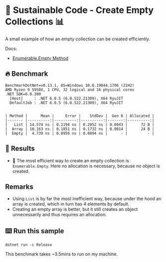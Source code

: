 # 🌳 Sustainable Code - Create Empty Collections 📊

A small example of how an empty collection can be created efficiently.

Docs:
- [Enumerable.Empty<TResult> Method](https://docs.microsoft.com/en-us/dotnet/api/system.linq.enumerable.empty?view=net-6.0&WT.mc_id=DT-MVP-5001507)

## 🔥 Benchmark

```shell
BenchmarkDotNet=v0.13.1, OS=Windows 10.0.19044.1706 (21H2)
AMD Ryzen 9 5950X, 1 CPU, 32 logical and 16 physical cores
.NET SDK=6.0.300
  [Host]     : .NET 6.0.5 (6.0.522.21309), X64 RyuJIT
  DefaultJob : .NET 6.0.5 (6.0.522.21309), X64 RyuJIT


| Method |      Mean |     Error |    StdDev |  Gen 0 | Allocated |
|------- |----------:|----------:|----------:|-------:|----------:|
|   List | 14.574 ns | 0.2194 ns | 0.2052 ns | 0.0043 |      72 B |
|  Array | 10.163 ns | 0.1851 ns | 0.1732 ns | 0.0014 |      24 B |
|  Empty |  4.739 ns | 0.0956 ns | 0.0894 ns |      - |         - |

```

## 🏁 Results

- 🚀 The most efficient way to create an empty collection is `Enumerable.Empty`. Here no allocation is necessary, because no object is created.

## Remarks

- Using `List` is by far the most inefficient way, because under the hood an array is created, which in turn has 4 elements by default.
- Creating an empty array is better, but it still creates an object unnecessarily and thus requires an allocation.

## ⌨️ Run this sample

```shell
dotnet run -c Release
```

This benchmark takes ~3.5mins to run on my machine.
